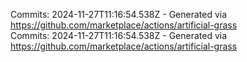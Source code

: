 Commits: 2024-11-27T11:16:54.538Z - Generated via https://github.com/marketplace/actions/artificial-grass
<br>
Commits: 2024-11-27T11:16:54.538Z - Generated via https://github.com/marketplace/actions/artificial-grass
<br>
